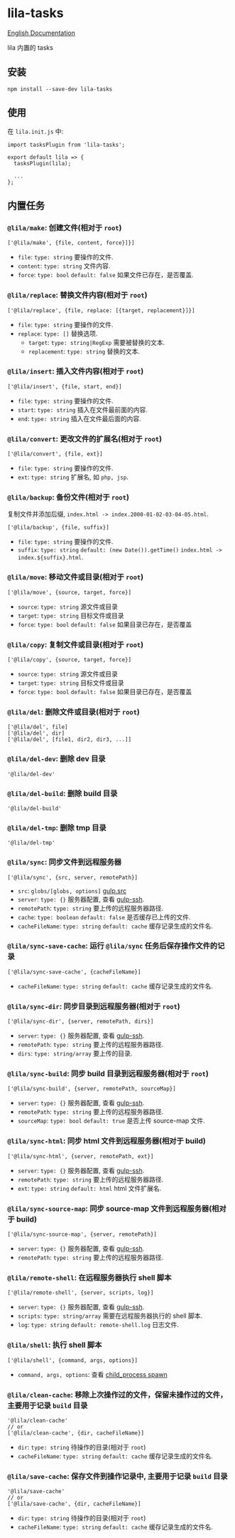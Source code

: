 # lila-tasks

[English Documentation](./README.en.md)

lila 内置的 tasks

## 安装

```
npm install --save-dev lila-tasks
```

## 使用

在 `lila.init.js` 中:

```
import tasksPlugin from 'lila-tasks';

export default lila => {
  tasksPlugin(lila);

  ...
};
```

## 内置任务

### `@lila/make`: 创建文件(相对于 `root`)

```
['@lila/make', {file, content, force}]}]
```

- `file`: `type: string` 要操作的文件.
- `content`: `type: string` 文件内容.
- `force`: `type: bool` `default: false` 如果文件已存在，是否覆盖.

### `@lila/replace`: 替换文件内容(相对于 `root`)

```
['@lila/replace', {file, replace: [{target, replacement}]}]
```

- `file`: `type: string` 要操作的文件.
- `replace`: `type: []` 替换选项.
  - `target`: `type: string|RegExp` 需要被替换的文本.
  - `replacement`: `type: string` 替换的文本.

### `@lila/insert`: 插入文件内容(相对于 `root`)

```
['@lila/insert', {file, start, end}]
```

- `file`: `type: string` 要操作的文件.
- `start`: `type: string` 插入在文件最前面的内容.
- `end`: `type: string` 插入在文件最后面的内容.

### `@lila/convert`: 更改文件的扩展名(相对于 `root`)

```
['@lila/convert', {file, ext}]
```

- `file`: `type: string` 要操作的文件.
- `ext`: `type: string` 扩展名, 如 `php, jsp`.

### `@lila/backup`: 备份文件(相对于 `root`)

复制文件并添加后缀, `index.html -> index.2000-01-02-03-04-05.html`.

```
['@lila/backup', {file, suffix}]
```

- `file`: `type: string` 要操作的文件.
- `suffix`: `type: string` `default: (new Date()).getTime()` `index.html -> index.${suffix}.html`.

### `@lila/move`: 移动文件或目录(相对于 `root`)

```
['@lila/move', {source, target, force}]
```

- `source`: `type: string` 源文件或目录
- `target`: `type: string` 目标文件或目录
- `force`: `type: bool` `default: false` 如果目录已存在，是否覆盖

### `@lila/copy`: 复制文件或目录(相对于 `root`)

```
['@lila/copy', {source, target, force}]
```

- `source`: `type: string` 源文件或目录
- `target`: `type: string` 目标文件或目录
- `force`: `type: bool` `default: false` 如果目录已存在，是否覆盖

### `@lila/del`: 删除文件或目录(相对于 `root`)

```
['@lila/del', file]
['@lila/del', dir]
['@lila/del', [file1, dir2, dir3, ...]]
```

### `@lila/del-dev`: 删除 dev 目录

```
'@lila/del-dev'
```

### `@lila/del-build`: 删除 build 目录

```
'@lila/del-build'
```

### `@lila/del-tmp`: 删除 tmp 目录

```
'@lila/del-tmp'
```

### `@lila/sync`: 同步文件到远程服务器

```
['@lila/sync', {src, server, remotePath}]
```

- `src`: `globs/[globs, options]` [gulp.src](https://gulpjs.com/docs/en/api/src)
- `server`: `type: {}` 服务器配置, 查看 [gulp-ssh](https://github.com/teambition/gulp-ssh).
- `remotePath`: `type: string` 要上传的远程服务器路径.
- `cache`: `type: boolean` `default: false` 是否缓存已上传的文件.
- `cacheFileName`: `type: string` `default: cache` 缓存记录生成的文件名.

### `@lila/sync-save-cache`: 运行 `@lila/sync` 任务后保存操作文件的记录

```
['@lila/sync-save-cache', {cacheFileName}]
```

- `cacheFileName`: `type: string` `default: cache` 缓存记录生成的文件名.

### `@lila/sync-dir`: 同步目录到远程服务器(相对于 `root`)

```
['@lila/sync-dir', {server, remotePath, dirs}]
```

- `server`: `type: {}` 服务器配置, 查看 [gulp-ssh](https://github.com/teambition/gulp-ssh).
- `remotePath`: `type: string` 要上传的远程服务器路径.
- `dirs`: `type: string/array` 要上传的目录.

### `@lila/sync-build`: 同步 build 目录到远程服务器(相对于 `root`)

```
['@lila/sync-build', {server, remotePath, sourceMap}]
```

- `server`: `type: {}` 服务器配置, 查看 [gulp-ssh](https://github.com/teambition/gulp-ssh).
- `remotePath`: `type: string` 要上传的远程服务器路径.
- `sourceMap`: `type: bool` `default: true` 是否上传 source-map 文件.

### `@lila/sync-html`: 同步 html 文件到远程服务器(相对于 build)

```
['@lila/sync-html', {server, remotePath, ext}]
```

- `server`: `type: {}` 服务器配置, 查看 [gulp-ssh](https://github.com/teambition/gulp-ssh).
- `remotePath`: `type: string` 要上传的远程服务器路径.
- `ext`: `type: string` `default: html` html 文件扩展名.

### `@lila/sync-source-map`: 同步 source-map 文件到远程服务器(相对于 build)

```
['@lila/sync-source-map', {server, remotePath}]
```

- `server`: `type: {}` 服务器配置, 查看 [gulp-ssh](https://github.com/teambition/gulp-ssh).
- `remotePath`: `type: string` 要上传的远程服务器路径.

### `@lila/remote-shell`: 在远程服务器执行 shell 脚本

```
['@lila/remote-shell', {server, scripts, log}]
```

- `server`: `type: {}` 服务器配置, 查看 [gulp-ssh](https://github.com/teambition/gulp-ssh).
- `scripts`: `type: string/array` 需要在远程服务器执行的 shell 脚本.
- `log`: `type: string` `default: remote-shell.log` 日志文件.

### `@lila/shell`: 执行 shell 脚本

```
['@lila/shell', {command, args, options}]
```

- `command, args, options`: 查看 [child_process spawn](https://nodejs.org/dist/latest-v10.x/docs/api/child_process.html#child_process_child_process_spawn_command_args_options)

### `@lila/clean-cache`: 移除上次操作过的文件，保留未操作过的文件，主要用于记录 `build` 目录

```
'@lila/clean-cache'
// or
['@lila/clean-cache', {dir, cacheFileName}]
```

- `dir`: `type: string` 待操作的目录(相对于 `root`)
- `cacheFileName`: `type: string` `default: cache` 缓存记录生成的文件名.

### `@lila/save-cache`: 保存文件到操作记录中, 主要用于记录 `build` 目录

```
'@lila/save-cache'
// or
['@lila/save-cache', {dir, cacheFileName}]
```

- `dir`: `type: string` 待操作的目录(相对于 `root`)
- `cacheFileName`: `type: string` `default: cache` 缓存记录生成的文件名.
